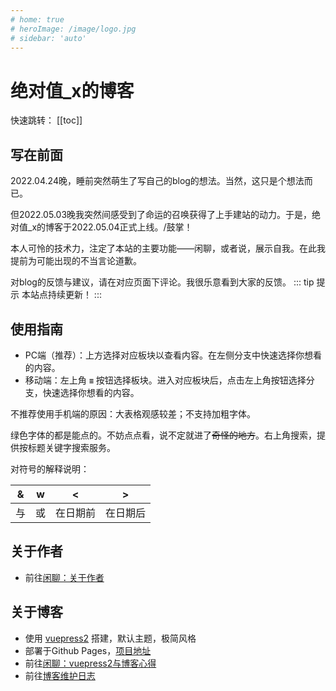 ```yaml
---
# home: true
# heroImage: /image/logo.jpg
# sidebar: 'auto'
---
```


# 绝对值_x的博客

快速跳转：
[[toc]]
## 写在前面
2022.04.24晚，睡前突然萌生了写自己的blog的想法。当然，这只是个想法而已。

但2022.05.03晚我突然间<span class="heimu" title="你知道的太多了">感受到了命运的召唤</span>获得了上手建站的动力。于是，绝对值_x的博客于2022.05.04正式上线。/鼓掌！

本人可怜的技术力，注定了本站的主要功能——闲聊，或者说，展示自我。在此我提前为可能出现的不当言论道歉。

对blog的反馈与建议，请在对应页面下评论。我很乐意看到大家的反馈。
::: tip 提示
本站点持续更新！
:::
## 使用指南
* PC端（推荐）：上方选择对应板块以查看内容。在左侧分支中快速选择你想看的内容。
* 移动端：左上角 **`≡`** 按钮选择板块。进入对应板块后，点击左上角按钮选择分支，快速选择你想看的内容。

不推荐使用手机端的原因：大表格观感较差；不支持加粗字体。

绿色字体的都是能点的。不妨点点看，说不定就进了~~奇怪的地方~~。右上角搜索，提供按标题关键字搜索服务。

对符号的解释说明：

|&|w|<|>|
| :-: | :-: | :-: | :-: |
|与|或|在日期前|在日期后|

## 关于作者
* 前往[闲聊：关于作者](./gossip/author.md)
## 关于博客
* 使用 [vuepress2](https://v2.vuepress.vuejs.org/zh/) 搭建，默认主题，极简风格
* 部署于Github Pages，[项目地址](https://github.com/lxl66566/lxl66566.github.io)
* 前往[闲聊：vuepress2与博客心得](./gossip/withvuepress2.md)
* 前往[博客维护日志](./farraginous/log.md)
